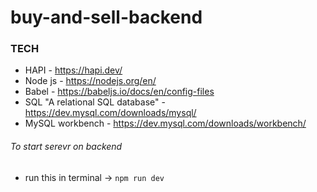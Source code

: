 # buy-and-sell-backend

### TECH
-  HAPI - https://hapi.dev/
-  Node js - https://nodejs.org/en/
-  Babel - https://babeljs.io/docs/en/config-files
-  SQL "A relational SQL database" - https://dev.mysql.com/downloads/mysql/
-  MySQL workbench - https://dev.mysql.com/downloads/workbench/

###### To start serevr on backend
* run this in terminal -> `npm run dev`
